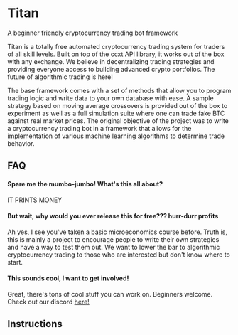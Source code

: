 # Titan
A beginner friendly cryptocurrency trading bot framework

Titan is a totally free automated cryptocurrency trading system for traders of all skill levels. Built on top of the ccxt API library, it works out of the box with any exchange. We believe in decentralizing trading strategies and providing everyone access to building advanced crypto portfolios. The future of algorithmic trading is here!

The base framework comes with a set of methods that allow you to program trading logic and write data to your own database with ease. A sample strategy based on moving average crossovers is provided out of the box to experiment as well as a full simulation suite where one can trade fake BTC against real market prices. The original objective of the project was to write a cryptocurrency trading bot in a framework that allows for the implementation of various machine learning algorithms to determine trade behavior.

## FAQ

#### Spare me the mumbo-jumbo! What's this all about?
IT PRINTS MONEY

#### But wait, why would you ever release this for free??? hurr-durr profits
Ah yes, I see you've taken a basic microeconomics course before. Truth is, this is mainly a project to encourage people to write their own strategies and have a way to test them out. We want to lower the bar to algorithmic cryptocurrency trading to those who are interested but don't know where to start. 

#### This sounds cool, I want to get involved!
Great, there's tons of cool stuff you can work on. Beginners welcome. Check out our discord [here!](https://discord.gg/4r9Qxuf)


## Instructions


